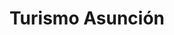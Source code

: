 ---
title: "Turismo Asunción"
url: /san-lorenzo-de-quinti/turismo-asuncion/
shop: agencia de viajes
---